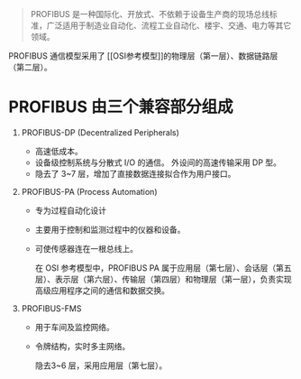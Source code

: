 >PROFIBUS 是一种国际化、开放式、不依赖于设备生产商的现场总线标准，广泛适用于制造业自动化、流程工业自动化、楼宇、交通、电力等其它领域。

PROFIBUS 通信模型采用了 [[OSI参考模型]]的物理层（第一层）、数据链路层（第二层）。

# PROFIBUS 由三个兼容部分组成

1. PROFIBUS-DP (Decentralized Peripherals)

	- 高速低成本。
	- 设备级控制系统与分散式 I/O 的通信。  外设间的高速传输采用 DP 型。
	- 隐去了 3~7 层，增加了直接数据连接拟合作为用户接口。

2. PROFIBUS-PA (Process Automation)

	- 专为过程自动化设计
	- 主要用于控制和监测过程中的仪器和设备。
	- 可使传感器连在一根总线上。

		在 OSI 参考模型中，PROFIBUS PA 属于应用层（第七层）、会话层（第五层）、表示层（第六层）、传输层（第四层）和物理层（第一层），负责实现高级应用程序之间的通信和数据交换。

3. PROFIBUS-FMS

	- 用于车间及监控网络。
	- 令牌结构，实时多主网络。

		隐去3~6 层，采用应用层（第七层）。
